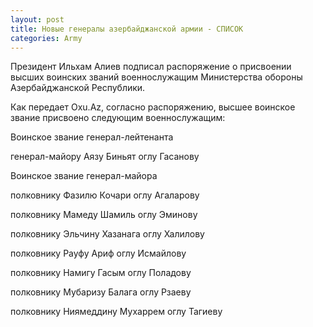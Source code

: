 ```yaml
---
layout: post
title: Новые генералы азербайджанской армии - СПИСОК
categories: Army
---
```

Президент Ильхам Алиев подписал распоряжение о присвоении высших воинских званий военнослужащим Министерства обороны Азербайджанской Республики.

Как передает Oxu.Az, согласно распоряжению, высшее воинское звание присвоено следующим военнослужащим:

Воинское звание генерал-лейтенанта

генерал-майору Аязу Биньят оглу Гасанову

Воинское звание генерал-майора

полковнику Фазилю Кочари оглу Агаларову 

полковнику Мамеду Шамиль оглу Эминову  

полковнику Эльчину Хазанага оглу Халилову 

полковнику Рауфу Ариф оглу Исмайлову 

полковнику Намигу Гасым оглу Поладову 

полковнику Мубаризу Балага оглу Рзаеву 

полковнику Ниямеддину Мухаррем оглу Тагиеву
